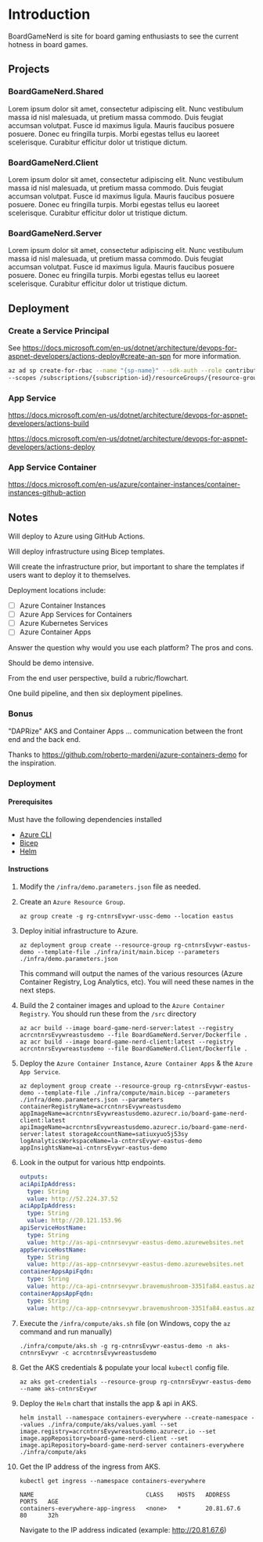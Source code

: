 # Introduction

BoardGameNerd is site for board gaming enthusiasts to see the current hotness in board games.

## Projects

### BoardGameNerd.Shared

Lorem ipsum dolor sit amet, consectetur adipiscing elit. Nunc vestibulum massa id nisl malesuada, ut pretium massa commodo. Duis feugiat accumsan volutpat. Fusce id maximus ligula. Mauris faucibus posuere posuere. Donec eu fringilla turpis. Morbi egestas tellus eu laoreet scelerisque. Curabitur efficitur dolor ut tristique dictum.

### BoardGameNerd.Client

Lorem ipsum dolor sit amet, consectetur adipiscing elit. Nunc vestibulum massa id nisl malesuada, ut pretium massa commodo. Duis feugiat accumsan volutpat. Fusce id maximus ligula. Mauris faucibus posuere posuere. Donec eu fringilla turpis. Morbi egestas tellus eu laoreet scelerisque. Curabitur efficitur dolor ut tristique dictum.

### BoardGameNerd.Server

Lorem ipsum dolor sit amet, consectetur adipiscing elit. Nunc vestibulum massa id nisl malesuada, ut pretium massa commodo. Duis feugiat accumsan volutpat. Fusce id maximus ligula. Mauris faucibus posuere posuere. Donec eu fringilla turpis. Morbi egestas tellus eu laoreet scelerisque. Curabitur efficitur dolor ut tristique dictum.

## Deployment

### Create a Service Principal

See <https://docs.microsoft.com/en-us/dotnet/architecture/devops-for-aspnet-developers/actions-deploy#create-an-spn> for more information.

```bash
az ad sp create-for-rbac --name "{sp-name}" --sdk-auth --role contributor \
--scopes /subscriptions/{subscription-id}/resourceGroups/{resource-group}/providers/Microsoft.Web/sites/{webappname}
```

### App Service

<https://docs.microsoft.com/en-us/dotnet/architecture/devops-for-aspnet-developers/actions-build>

<https://docs.microsoft.com/en-us/dotnet/architecture/devops-for-aspnet-developers/actions-deploy>

### App Service Container

<https://docs.microsoft.com/en-us/azure/container-instances/container-instances-github-action>

## Notes

Will deploy to Azure using GitHub Actions.

Will deploy infrastructure using Bicep templates.

Will create the infrastructure prior, but important to share the templates if users want to deploy it to themselves.

Deployment locations include:

- [ ] Azure Container Instances
- [ ] Azure App Services for Containers
- [ ] Azure Kubernetes Services
- [ ] Azure Container Apps

Answer the question why would you use each platform? The pros and cons.

Should be demo intensive.

From the end user perspective, build a rubric/flowchart.

One build pipeline, and then six deployment pipelines.

### Bonus

"DAPRize" AKS and Container Apps ... communication between the front end and the back end.

Thanks to <https://github.com/roberto-mardeni/azure-containers-demo> for the inspiration.

### Deployment

#### Prerequisites

Must have the following dependencies installed

  - [Azure CLI](https://docs.microsoft.com/en-us/cli/azure/install-azure-cli)
  - [Bicep](https://docs.microsoft.com/en-us/azure/azure-resource-manager/bicep/install#azure-cli)
  - [Helm](https://helm.sh/docs/intro/install/)

#### Instructions

1.  Modify the ```/infra/demo.parameters.json``` file as needed.

1.  Create an ```Azure Resource Group```.

    ```shell
    az group create -g rg-cntnrsEvywr-ussc-demo --location eastus
    ```

1.  Deploy initial infrastructure to Azure.

    ```shell
    az deployment group create --resource-group rg-cntnrsEvywr-eastus-demo --template-file ./infra/init/main.bicep --parameters ./infra/demo.parameters.json
    ```

    This command will output the names of the various resources (Azure Container Registry, Log Analytics, etc). You will need these names in the next steps.

1.  Build the 2 container images and upload to the `Azure Container Registry`. You should run these from the ```/src``` directory

    ```shell
    az acr build --image board-game-nerd-server:latest --registry acrcntnrsEvywreastusdemo --file BoardGameNerd.Server/Dockerfile .
    az acr build --image board-game-nerd-client:latest --registry acrcntnrsEvywreastusdemo --file BoardGameNerd.Client/Dockerfile .
    ```

1.  Deploy the ```Azure Container Instance```, ```Azure Container Apps``` & the ```Azure App Service```.

    ```shell
    az deployment group create --resource-group rg-cntnrsEvywr-eastus-demo --template-file ./infra/compute/main.bicep --parameters ./infra/demo.parameters.json --parameters containerRegistryName=acrcntnrsEvywreastusdemo appImageName=acrcntnrsEvywreastusdemo.azurecr.io/board-game-nerd-client:latest apiImageName=acrcntnrsEvywreastusdemo.azurecr.io/board-game-nerd-server:latest storageAccountName=satiuxyuo5j53sy logAnalyticsWorkspaceName=la-cntnrsEvywr-eastus-demo appInsightsName=ai-cntnrsEvywr-eastus-demo
    ```

1.  Look in the output for various http endpoints.

    ```yaml
    outputs:
    aciApiIpAddress:
      type: String
      value: http://52.224.37.52
    aciAppIpAddress:
      type: String
      value: http://20.121.153.96
    apiServiceHostName:
      type: String
      value: http://as-api-cntnrsevywr-eastus-demo.azurewebsites.net
    appServiceHostName:
      type: String
      value: http://as-app-cntnrsevywr-eastus-demo.azurewebsites.net
    containerAppsApiFqdn:
      type: String
      value: http://ca-api-cntnrsevywr.bravemushroom-3351fa84.eastus.azurecontainerapps.io
    containerAppsAppFqdn:
      type: String
      value: http://ca-app-cntnrsevywr.bravemushroom-3351fa84.eastus.azurecontainerapps.io
    ```

1.  Execute the ```/infra/compute/aks.sh``` file (on Windows, copy the ```az``` command and run manually)

    ```shell
    ./infra/compute/aks.sh -g rg-cntnrsEvywr-eastus-demo -n aks-cntnrsEvywr -c acrcntnrsEvywreastusdemo
    ```

1.  Get the AKS credentials & populate your local ```kubectl``` config file.

    ```shell
    az aks get-credentials --resource-group rg-cntnrsEvywr-eastus-demo --name aks-cntnrsEvywr
    ```

1.  Deploy the ```Helm``` chart that installs the app & api in AKS.

    ```shell
    helm install --namespace containers-everywhere --create-namespace --values ./infra/compute/aks/values.yaml --set image.registry=acrcntnrsEvywreastusdemo.azurecr.io --set image.appRepository=board-game-nerd-client --set image.apiRepository=board-game-nerd-server containers-everywhere ./infra/compute/aks
    ```

1.  Get the IP address of the ingress from AKS.

    ```shell
    kubectl get ingress --namespace containers-everywhere
    ```

    ```shell
    NAME                                CLASS    HOSTS   ADDRESS      PORTS   AGE                                                                                                                    containers-everywhere-app-ingress   <none>   *       20.81.67.6   80      32h
    ```

    Navigate to the IP address indicated (example: http://20.81.67.6)
    